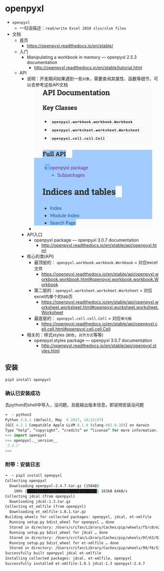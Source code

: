 # openpyxl

* `openpyxl`
  * 一句话描述：`read/write Excel 2010 xlsx/xlsm files`
* 文档
  * 首页
    * https://openpyxl.readthedocs.io/en/stable/
  * 入门
    * Manipulating a workbook in memory — openpyxl 2.5.3 documentation
      * http://openpyxl.readthedocs.io/en/stable/tutorial.html
  * API
    * 说明：开发期间如果遇到一些`对象`，需要查询其属性、函数等细节，可以去参考这些API文档
      * ![openpyxl_doc_full_api](../../assets/img/openpyxl_doc_full_api.png)
    * API入口
      * openpyxl package — openpyxl 3.0.7 documentation
        * http://openpyxl.readthedocs.io/en/stable/api/openpyxl.html
    * 核心的类(API)
      * 最顶层的： `openpyxl.workbook.workbook.Workbook` = 对应excel文件
        * https://openpyxl.readthedocs.io/en/stable/api/openpyxl.workbook.workbook.html#openpyxl.workbook.workbook.Workbook
      * 第二层的：`openpyxl.worksheet.worksheet.Worksheet` = 对应excel内单个的tab页
        * https://openpyxl.readthedocs.io/en/stable/api/openpyxl.worksheet.worksheet.html#openpyxl.worksheet.worksheet.Worksheet
      * 最底层的： `openpyxl.cell.cell.Cell`  = 对应`单元格`
        * https://openpyxl.readthedocs.io/en/stable/api/openpyxl.cell.cell.html#openpyxl.cell.cell.Cell
    * 相关的：样式styles (`颜色`，`对齐方式`等等)
      * openpyxl.styles package — openpyxl 3.0.7 documentation
        * http://openpyxl.readthedocs.io/en/stable/api/openpyxl.styles.html

## 安装

```bash
pip3 install openpyxl
```

### 确认已安装成功

去python的shell中导入，没问题，且能输出版本信息，即说明安装没问题

```python
➜  ~ python3
Python 3.6.1 (default, May  6 2017, 14:32:57)
[GCC 4.2.1 Compatible Apple LLVM 8.1.0 (clang-802.0.38)] on darwin
Type “help”, “copyright”, “credits” or “license” for more information.
>>> import openpyxl
>>> openpyxl.__version__
'2.4.7'
>>>
```

### 附带：安装日志

```bash
➜  ~ pip3 install openpyxl
Collecting openpyxl
  Downloading openpyxl-2.4.7.tar.gz (156kB)
    100% |████████████████████████████████| 163kB 64kB/s
Collecting jdcal (from openpyxl)
  Downloading jdcal-1.3.tar.gz
Collecting et_xmlfile (from openpyxl)
  Downloading et_xmlfile-1.0.1.tar.gz
Building wheels for collected packages: openpyxl, jdcal, et-xmlfile
  Running setup.py bdist_wheel for openpyxl … done
  Stored in directory: /Users/crifan/Library/Caches/pip/wheels/f5/c0/e2/7bd8f5f74f0c8ee97cd551409f8c8d8c388540248d32a28b99
  Running setup.py bdist_wheel for jdcal … done
  Stored in directory: /Users/crifan/Library/Caches/pip/wheels/0f/63/92/19ac65ed64189de4d662f269d39dd08a887258842ad2f29549
  Running setup.py bdist_wheel for et-xmlfile … done
  Stored in directory: /Users/crifan/Library/Caches/pip/wheels/99/f6/53/5e18f3ff4ce36c990fa90ebdf2b80cd9b44dc461f750a1a77c
Successfully built openpyxl jdcal et-xmlfile
Installing collected packages: jdcal, et-xmlfile, openpyxl
Successfully installed et-xmlfile-1.0.1 jdcal-1.3 openpyxl-2.4.7
```

